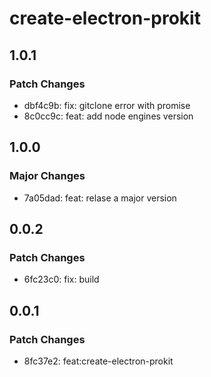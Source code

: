 # create-electron-prokit

## 1.0.1

### Patch Changes

- dbf4c9b: fix: gitclone error with promise
- 8c0cc9c: feat: add node engines version

## 1.0.0

### Major Changes

- 7a05dad: feat: relase a major version

## 0.0.2

### Patch Changes

- 6fc23c0: fix: build

## 0.0.1

### Patch Changes

- 8fc37e2: feat:create-electron-prokit

